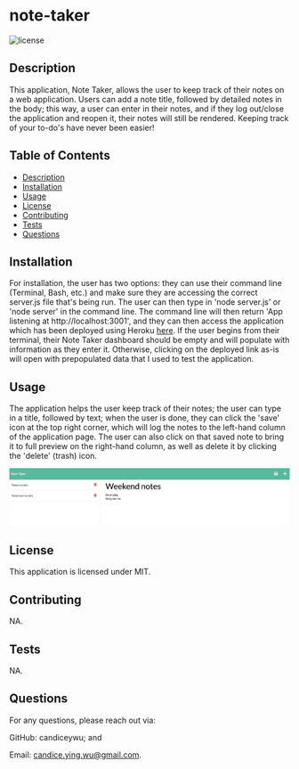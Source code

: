# note-taker

![license](https://img.shields.io/badge/license-MIT-blue.svg)

## Description
This application, Note Taker, allows the user to keep track of their notes on a web application. Users can add a note title, followed by detailed notes in the body; this way, a user can enter in their notes, and if they log out/close the application and reopen it, their notes will still be rendered. Keeping track of your to-do's have never been easier!

## Table of Contents
  - [Description](#description)
  - [Installation](#installation)
  - [Usage](#usage)
  - [License](#license)
  - [Contributing](#contributing)
  - [Tests](#tests)
  - [Questions](#questions)

## Installation
For installation, the user has two options: they can use their command line (Terminal, Bash, etc.) and make sure they are accessing the correct server.js file that's being run. The user can then type in 'node server.js' or 'node server' in the command line. The command line will then return 'App listening at http://localhost:3001', and they can then access the application which has been deployed using Heroku [here](https://fierce-lowlands-57764.herokuapp.com/). If the user begins from their terminal, their Note Taker dashboard should be empty and will populate with information as they enter it. Otherwise, clicking on the deployed link as-is will open with prepopulated data that I used to test the application.

## Usage 
The application helps the user keep track of their notes; the user can type in a title, followed by text; when the user is done, they can click the 'save' icon at the top right corner, which will log the notes to the left-hand column of the application page. The user can also click on that saved note to bring it to full preview on the right-hand column, as well as delete it by clicking the 'delete' (trash) icon. 

![Candice Wu's Note Taker can be run from the command line.](assets/screenshot.png)

## License
This application is licensed under MIT.

## Contributing
NA.

## Tests
NA.

## Questions
For any questions, please reach out via:
  
GitHub: candiceywu; and

Email: candice.ying.wu@gmail.com.